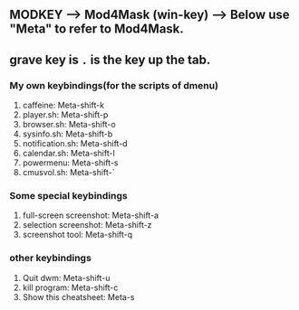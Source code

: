 ## MODKEY --> Mod4Mask (win-key) --> Below use "Meta" to refer to Mod4Mask.
## grave key is ` . ` is the key up the tab. 

### My own keybindings(for the scripts of dmenu)

1. caffeine: Meta-shift-k
2. player.sh: Meta-shift-p
3. browser.sh: Meta-shift-o
4. sysinfo.sh: Meta-shift-b
5. notification.sh: Meta-shift-d
6. calendar.sh: Meta-shift-l
7. powermenu: Meta-shift-s
8. cmusvol.sh: Meta-shift-`

### Some special keybindings

1. full-screen screenshot: Meta-shift-a
2. selection screenshot: Meta-shift-z
3. screenshot tool: Meta-shift-q

### other keybindings

1. Quit dwm: Meta-shift-u
2. kill program: Meta-shift-c 
3. Show this cheatsheet: Meta-s
